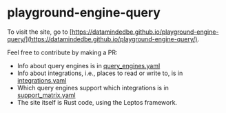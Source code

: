 # playground-engine-query

To visit the site, go to [https://datamindedbe.github.io/playground-engine-query/](https://datamindedbe.github.io/playground-engine-query/).

Feel free to contribute by making a PR:
* Info about query engines is in [query_engines.yaml](https://github.com/datamindedbe/playground-engine-query/blob/main/query_engines.yaml)
* Info about integrations, i.e., places to read or write to, is in [integrations.yaml](https://github.com/datamindedbe/playground-engine-query/blob/main/query_engines.yaml)
* Which query engines support which integrations is in [support_matrix.yaml](https://github.com/datamindedbe/playground-engine-query/blob/main/support_matrix.yaml)
* The site itself is Rust code, using the Leptos framework.
